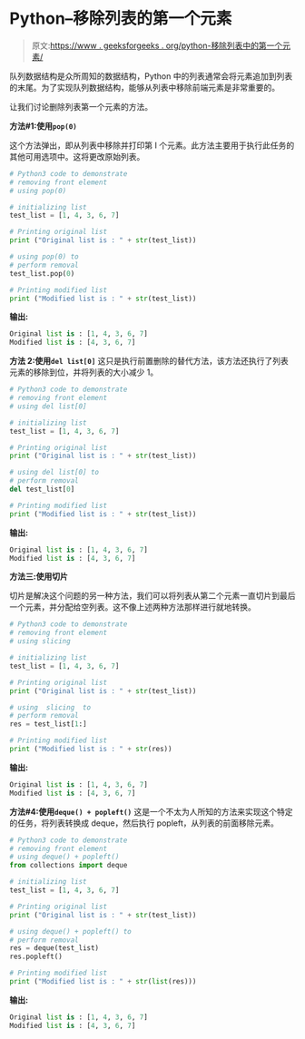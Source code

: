 # Python–移除列表的第一个元素

> 原文:[https://www . geeksforgeeks . org/python-移除列表中的第一个元素/](https://www.geeksforgeeks.org/python-removing-first-element-of-list/)

队列数据结构是众所周知的数据结构，Python 中的列表通常会将元素追加到列表的末尾。为了实现队列数据结构，能够从列表中移除前端元素是非常重要的。

让我们讨论删除列表第一个元素的方法。

**方法#1:使用`pop(0)`**

这个方法弹出，即从列表中移除并打印第 I 个元素。此方法主要用于执行此任务的其他可用选项中。这将更改原始列表。

```py
# Python3 code to demonstrate 
# removing front element
# using pop(0)

# initializing list 
test_list = [1, 4, 3, 6, 7]

# Printing original list
print ("Original list is : " + str(test_list))

# using pop(0) to
# perform removal
test_list.pop(0)

# Printing modified list 
print ("Modified list is : " + str(test_list))
```

**输出:**

```py
Original list is : [1, 4, 3, 6, 7]
Modified list is : [4, 3, 6, 7]

```

**方法 2:使用`del list[0]`**
这只是执行前置删除的替代方法，该方法还执行了列表元素的移除到位，并将列表的大小减少 1。

```py
# Python3 code to demonstrate 
# removing front element
# using del list[0]

# initializing list 
test_list = [1, 4, 3, 6, 7]

# Printing original list
print ("Original list is : " + str(test_list))

# using del list[0] to
# perform removal
del test_list[0]

# Printing modified list 
print ("Modified list is : " + str(test_list))
```

**输出:**

```py
Original list is : [1, 4, 3, 6, 7]
Modified list is : [4, 3, 6, 7]

```

**方法三:使用切片**

切片是解决这个问题的另一种方法，我们可以将列表从第二个元素一直切片到最后一个元素，并分配给空列表。这不像上述两种方法那样进行就地转换。

```py
# Python3 code to demonstrate 
# removing front element
# using slicing 

# initializing list 
test_list = [1, 4, 3, 6, 7]

# Printing original list
print ("Original list is : " + str(test_list))

# using  slicing  to
# perform removal
res = test_list[1:]

# Printing modified list 
print ("Modified list is : " + str(res))
```

**输出:**

```py
Original list is : [1, 4, 3, 6, 7]
Modified list is : [4, 3, 6, 7]

```

**方法#4:使用`deque() + popleft()`**
这是一个不太为人所知的方法来实现这个特定的任务，将列表转换成 deque，然后执行 popleft，从列表的前面移除元素。

```py
# Python3 code to demonstrate 
# removing front element
# using deque() + popleft()
from collections import deque

# initializing list 
test_list = [1, 4, 3, 6, 7]

# Printing original list
print ("Original list is : " + str(test_list))

# using deque() + popleft() to
# perform removal
res = deque(test_list)
res.popleft()

# Printing modified list 
print ("Modified list is : " + str(list(res)))
```

**输出:**

```py
Original list is : [1, 4, 3, 6, 7]
Modified list is : [4, 3, 6, 7]

```